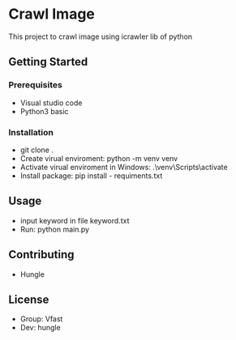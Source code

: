 # Crawl Image

This project to crawl image using icrawler lib of python

## Getting Started



### Prerequisites

- Visual studio code
- Python3 basic

### Installation

- git clone .
- Create virual enviroment: python -m venv venv
- Activate virual enviroment in Windows: .\venv\Scripts\activate
- Install package: pip install - requiments.txt


## Usage

- input keyword in file keyword.txt
- Run: python main.py



## Contributing

- Hungle


## License

- Group: Vfast
- Dev: hungle

